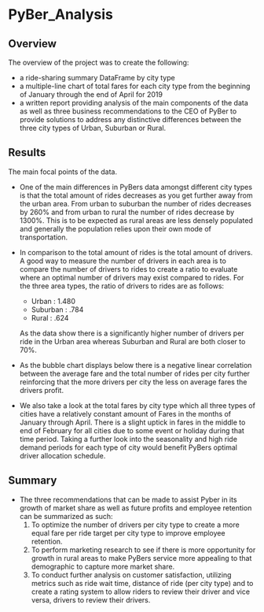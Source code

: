 # PyBer_Analysis
## Overview
The overview of the project was to create the following:
* a ride-sharing summary DataFrame by city type
* a multiple-line chart of total fares for each city type from the beginning of January through the end of April for 2019
* a written report providing analysis of the main components of the data as well as three business recommendations to the CEO of PyBer to provide solutions to address any distinctive differences between the three city types of Urban, Suburban or Rural. 
## Results
The main focal points of the data.
* One of the main differences in PyBers data amongst different city types is that the total amount of rides decreases as you get further away from the urban area. From urban to suburban the number of rides decreases by 260% and from urban to rural the number of rides decrease by 1300%. This is to be expected as rural areas are less densely populated and generally the population relies upon their own mode of transportation.
* In comparison to the total amount of rides is the total amount of drivers. A good way to measure the number of drivers in each area is to compare the number of drivers to rides to create a ratio to evaluate where an optimal number of drivers may exist compared to rides. For the three area types, the ratio of drivers to rides are as follows: 
    * Urban : 1.480 
    * Suburban : .784
    * Rural : .624
    
    As the data show there is a significantly higher number of drivers per ride in the Urban area whereas Suburban and Rural are both closer to 70%.
* As the bubble chart displays below there is a negative linear correlation between the average fare and the total number of rides per city further reinforcing that the more drivers per city the less on average fares the drivers profit. 

* We also take a look at the total fares by city type which all three types of cities have a relatively constant amount of Fares in the months of January through April. There is a slight uptick in fares in the middle to end of February for all cities due to some event or holiday during that time period. Taking a further look into the seasonality and high ride demand periods for each type of city would benefit PyBers optimal driver allocation schedule. 
    
## Summary
* The three recommendations that can be made to assist Pyber in its growth of market share as well as future profits and employee retention can be summarized as such:
    1. To optimize the number of drivers per city type to create a more equal fare per ride target per city type to improve employee retention. 
    2. To perform marketing research to see if there is more opportunity for growth in rural areas to make PyBers service more appealing to that demographic to capture more market share. 
    3. To conduct further analysis on customer satisfaction, utilizing metrics such as ride wait time, distance of ride (per city type) and to create a rating system to allow riders to review their driver and vice versa, drivers to review their drivers. 
